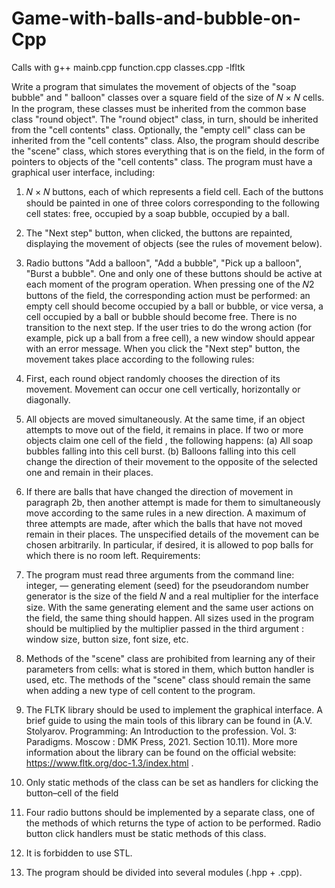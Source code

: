 # Game-with-balls-and-bubble-on-Cpp

Calls with g++ mainb.cpp function.cpp classes.cpp -lfltk

Write a program that simulates the movement of objects of the "soap bubble" and "
balloon" classes over a square field of the size of 𝑁 × 𝑁 cells. In the program, these classes must be inherited
from the common base class "round object". The "round object" class, in turn, should be inherited from the "cell contents" class. Optionally, the "empty cell" class can be inherited from
the "cell contents" class. Also, the program should describe the "scene" class, which stores everything that is
on the field, in the form of pointers to objects of the "cell contents" class. The program must have a
graphical user interface, including:
1. 𝑁 × 𝑁 buttons, each of which represents a field cell. Each of the buttons should be
painted in one of three colors corresponding to the following cell states: free, occupied
by a soap bubble, occupied by a ball.
2. The "Next step" button, when clicked, the buttons are repainted, displaying the movement of objects (see the rules of movement below).
3. Radio buttons "Add a balloon", "Add a bubble", "Pick up a balloon", "Burst a bubble". 
One and only one of these buttons should be active at each moment of the program operation. When pressing
one of the 𝑁2 buttons of the field, the corresponding action must be performed: an empty cell should
become occupied by a ball or bubble, or vice versa, a cell occupied by a ball or bubble should become
free. There is no transition to the next step. If the user tries to do
the wrong action (for example, pick up a ball from a free cell), a new window should appear with
an error message.
When you click the "Next step" button, the movement takes place according to the following rules:
1. First, each round object randomly chooses the direction of its movement. Movement can
occur one cell vertically, horizontally or diagonally.
2. All objects are moved simultaneously. At the same time, if an object attempts
to move out of the field, it remains in place. If two or more objects claim one cell of the field
, the following happens:
(a) All soap bubbles falling into this cell burst.
(b) Balloons falling into this cell change the direction of their movement to the opposite of the selected one and remain in their places.
3. If there are balls that have changed the direction of movement in paragraph 2b, then another attempt is made for them
to simultaneously move according to the same rules in a new direction. A maximum
of three attempts are made, after which the balls that have not moved remain in their places.
The unspecified details of the movement can be chosen arbitrarily. In particular, if desired, it is allowed to pop balls for which there is no room left.
Requirements:
1. The program must read three arguments from the command line: integer, — generating element
(seed) for the pseudorandom number generator is the size of the field 𝑁 and a real multiplier for
the interface size. With the same generating element and the same user actions on the field, the same thing should happen. All sizes used in the program should be multiplied by the multiplier passed in the third argument
: window size, button size, font size, etc.
2. Methods of the "scene" class are prohibited from learning any of their parameters from cells: what is stored in them, which button handler is used, etc. The methods of the "scene" class should remain the same
when adding a new type of cell content to the program.
3. The FLTK library should be used to implement the graphical interface. A brief guide to using the main tools of this library can be found in (A.V. Stolyarov.
Programming: An Introduction to the profession. Vol. 3: Paradigms. Moscow : DMK Press, 2021. Section 10.11). More
more information about the library can be found on the official website: https://www.fltk.org/doc-1.3/index.html .
4. Only static methods of the class can be set as handlers for clicking the button–cell of the field

5. Four radio buttons should be implemented by a separate class, one of the methods of which returns
the type of action to be performed. Radio button click handlers must be static
methods of this class.
6. It is forbidden to use STL.
7. The program should be divided into several modules (.hpp + .cpp).
